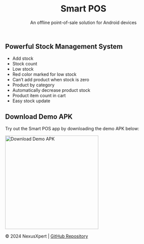 <!DOCTYPE html>
<html lang="en">
<head>
    <meta charset="UTF-8">
    <meta name="viewport" content="width=device-width, initial-scale=1.0">
</head>
<body>
    <header>
        <h1>Smart POS</h1>
        <p>An offline point-of-sale solution for Android devices</p>
    </header>
    <main>
        <section>
            <h2>Powerful Stock Management System</h2>
            <ul>
                <li>Add stock</li>
                <li>Stock count</li>
                <li>Low stock</li>
                <li>Red color marked for low stock</li>
                <li>Can’t add product when stock is zero</li>
                <li>Product by category</li>
                <li>Automatically decrease product stock</li>
                <li>Product item count in cart</li>
                <li>Easy stock update</li>
            </ul>
        </section>
        <section>
            <h2>Download Demo APK</h2>
            <p>Try out the Smart POS app by downloading the demo APK below:</p>
            <a href="https://onlinesoftsell.com/envato/codecanyon/apk/SmartPOS_7.6.apk" target="_blank">
                <img src="/mnt/data/687474703a2f2f6f6e6c696e65736f667473656c6c2e636f6d2f656e7661746f2f636f646563616e796f6e2f736c6964655f31312e6a7067.jpg" alt="Download Demo APK" width="300">
            </a>
        </section>
    </main>
    <footer>
        <p>&copy; 2024 NexusXpert | <a href="https://github.com/NexusXpert" target="_blank">GitHub Repository</a></p>
    </footer>


